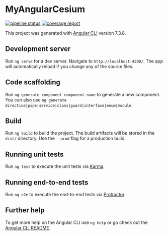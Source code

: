 # MyAngularCesium

[![pipeline status](https://devops.alia-space.com/root/AngularCesium/badges/master/pipeline.svg)](https://devops.alia-space.com/root/AngularCesium/-/commits/master)
[![coverage report](https://devops.alia-space.com/root/AngularCesium/badges/master/coverage.svg)](https://devops.alia-space.com/root/AngularCesium/-/commits/master)

This project was generated with [Angular CLI](https://github.com/angular/angular-cli) version 7.3.8.

## Development server

Run `ng serve` for a dev server. Navigate to `http://localhost:4200/`. The app will automatically reload if you change any of the source files.

## Code scaffolding

Run `ng generate component component-name` to generate a new component. You can also use `ng generate directive|pipe|service|class|guard|interface|enum|module`.

## Build

Run `ng build` to build the project. The build artifacts will be stored in the `dist/` directory. Use the `--prod` flag for a production build.

## Running unit tests

Run `ng test` to execute the unit tests via [Karma](https://karma-runner.github.io).

## Running end-to-end tests

Run `ng e2e` to execute the end-to-end tests via [Protractor](http://www.protractortest.org/).

## Further help

To get more help on the Angular CLI use `ng help` or go check out the [Angular CLI README](https://github.com/angular/angular-cli/blob/master/README.md).
